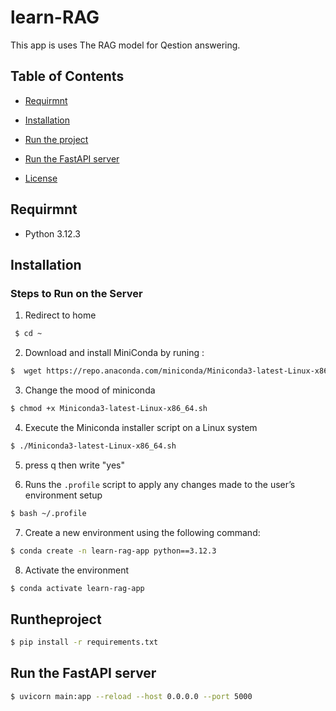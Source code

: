 # learn-RAG

  

This app is uses The RAG model for Qestion answering.

  

## Table of Contents

- [Requirmnt](#Requirmnt)

- [Installation](#Installation)

- [Run the project](#Runtheproject)

- [Run the FastAPI server](#run-the-FastAPI-server)

- [License](#license)

  

## Requirmnt

  

- Python 3.12.3

  

## Installation

  

### Steps to Run on the Server

1.  Redirect to home 
```bash
 $ cd ~
```
2. Download and install MiniConda by runing : 
``` bash
$  wget https://repo.anaconda.com/miniconda/Miniconda3-latest-Linux-x86_64.sh
``` 

3. Change the mood of miniconda
``` bash 
$ chmod +x Miniconda3-latest-Linux-x86_64.sh
```
4.  Execute the Miniconda installer script on a Linux system
``` bash
$ ./Miniconda3-latest-Linux-x86_64.sh
```
5. press q then write "yes"

6. Runs the `.profile` script to apply any changes made to the user’s environment setup
``` bash
$ bash ~/.profile
```
7.  Create a new environment using the following command:
``` bash 
$ conda create -n learn-rag-app python==3.12.3
```
8. Activate the environment
``` bash
$ conda activate learn-rag-app
```

## Runtheproject
``` bash
$ pip install -r requirements.txt
```

## Run the FastAPI server
``` bash
$ uvicorn main:app --reload --host 0.0.0.0 --port 5000
```